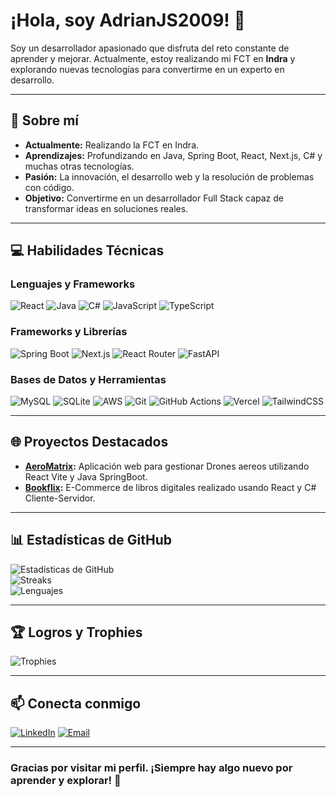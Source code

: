 # ¡Hola, soy AdrianJS2009! 👋

Soy un desarrollador apasionado que disfruta del reto constante de aprender y mejorar. Actualmente, estoy realizando mi FCT en **Indra** y explorando nuevas tecnologías para convertirme en un experto en desarrollo.

---

## 💫 Sobre mí
- **Actualmente:** Realizando la FCT en Indra.
- **Aprendizajes:** Profundizando en Java, Spring Boot, React, Next.js, C# y muchas otras tecnologías.
- **Pasión:** La innovación, el desarrollo web y la resolución de problemas con código.
- **Objetivo:** Convertirme en un desarrollador Full Stack capaz de transformar ideas en soluciones reales.

---

## 💻 Habilidades Técnicas

### Lenguajes y Frameworks
![React](https://img.shields.io/badge/react-%2320232a.svg?style=for-the-badge&logo=react&logoColor=%2361DAFB) 
![Java](https://img.shields.io/badge/java-%23ED8B00.svg?style=for-the-badge&logo=openjdk&logoColor=white) 
![C#](https://img.shields.io/badge/c%23-%23239120.svg?style=for-the-badge&logo=csharp&logoColor=white)
![JavaScript](https://img.shields.io/badge/javascript-%23323330.svg?style=for-the-badge&logo=javascript&logoColor=%23F7DF1E) 
![TypeScript](https://img.shields.io/badge/typescript-%23007ACC.svg?style=for-the-badge&logo=typescript&logoColor=white)

### Frameworks y Librerías
![Spring Boot](https://img.shields.io/badge/SpringBoot-6DB33F?style=for-the-badge&logo=spring&logoColor=white)
![Next.js](https://img.shields.io/badge/Next-black?style=for-the-badge&logo=next.js&logoColor=white)
![React Router](https://img.shields.io/badge/React_Router-CA4245?style=for-the-badge&logo=react-router&logoColor=white)
![FastAPI](https://img.shields.io/badge/FastAPI-005571?style=for-the-badge&logo=fastapi)

### Bases de Datos y Herramientas
![MySQL](https://img.shields.io/badge/mysql-4479A1.svg?style=for-the-badge&logo=mysql&logoColor=white)
![SQLite](https://img.shields.io/badge/sqlite-%2307405e.svg?style=for-the-badge&logo=sqlite&logoColor=white)
![AWS](https://img.shields.io/badge/AWS-%23FF9900.svg?style=for-the-badge&logo=amazon-aws&logoColor=white)
![Git](https://img.shields.io/badge/git-%23F05033.svg?style=for-the-badge&logo=git&logoColor=white)
![GitHub Actions](https://img.shields.io/badge/github%20actions-%232671E5.svg?style=for-the-badge&logo=githubactions&logoColor=white)
![Vercel](https://img.shields.io/badge/vercel-%23000000.svg?style=for-the-badge&logo=vercel&logoColor=white)
![TailwindCSS](https://img.shields.io/badge/tailwindcss-%2338B2AC.svg?style=for-the-badge&logo=tailwind-css&logoColor=white)

---

## 🌐 Proyectos Destacados
- **[AeroMatrix]([#](https://github.com/AdrianJS2009/Proyecto_FCT)):** Aplicación web para gestionar Drones aereos utilizando React Vite y Java SpringBoot.
- **[Bookflix](#):** E-Commerce de libros digitales realizado usando React y C# Cliente-Servidor.


---

## 📊 Estadísticas de GitHub
![Estadísticas de GitHub](https://github-readme-stats.vercel.app/api?username=AdrianJS2009&theme=monokai&hide_border=false&include_all_commits=true&count_private=true)
<br/>
![Streaks](https://nirzak-streak-stats.vercel.app/?user=AdrianJS2009&theme=monokai&hide_border=false)
<br/>
![Lenguajes](https://github-readme-stats.vercel.app/api/top-langs/?username=AdrianJS2009&theme=monokai&hide_border=false&include_all_commits=true&count_private=true&layout=compact)

---

## 🏆 Logros y Trophies
![Trophies](https://github-profile-trophy.vercel.app/?username=AdrianJS2009&theme=radical&no-frame=false&no-bg=false&margin-w=4)

---

## 📫 Conecta conmigo
[![LinkedIn](https://img.shields.io/badge/LinkedIn-%230077B5.svg?logo=linkedin&logoColor=white)](https://linkedin.com/in/www.linkedin.com/in/ajimsan2009)
[![Email](https://img.shields.io/badge/Email-D14836?logo=gmail&logoColor=white)](mailto:ajimsan2096@gmail.com)

---

### Gracias por visitar mi perfil. ¡Siempre hay algo nuevo por aprender y explorar! 🚀
